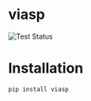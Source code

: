 # viasp

![Test Status](https://github.com/glaserL/viasp/actions/workflows/build_and_test.yml/badge.svg)

# Installation

`pip install viasp`
